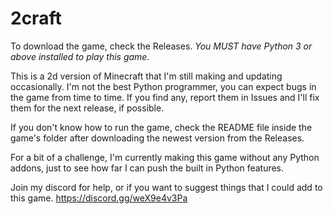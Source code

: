 # 2craft
To download the game, check the Releases. 
_You MUST have Python 3 or above installed to play this game._

This is a 2d version of Minecraft that I'm still making and updating occasionally. I'm not the best Python programmer, you can expect bugs in the game from time to time. If you find any, report them in Issues and I'll fix them for the next release, if possible.

If you don't know how to run the game, check the README file inside the game's folder after downloading the newest version from the Releases.

For a bit of a challenge, I'm currently making this game without any Python addons, just to see how far I can push the built in Python features.

Join my discord for help, or if you want to suggest things that I could add to this game. https://discord.gg/weX9e4v3Pa
